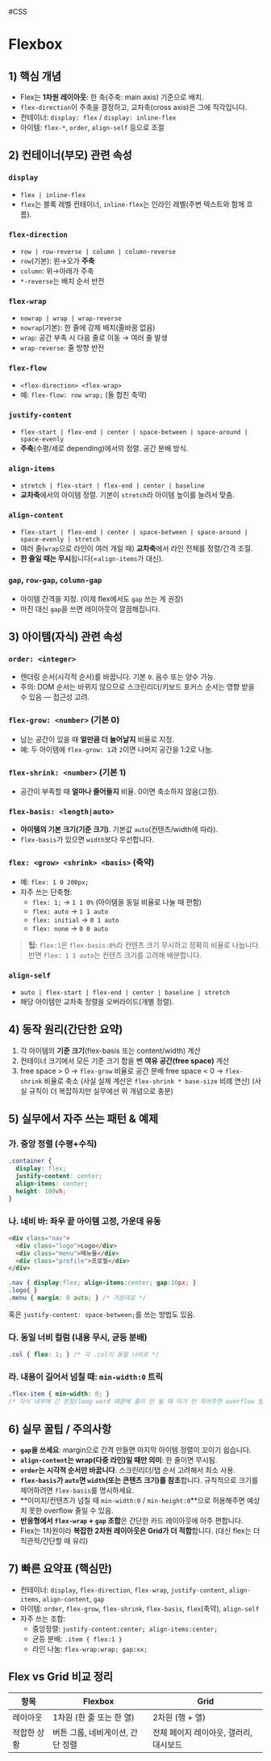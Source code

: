 #CSS 
# Flexbox

## 1) 핵심 개념

* Flex는 **1차원 레이아웃**: 한 축(주축: main axis) 기준으로 배치.
* `flex-direction`이 주축을 결정하고, 교차축(cross axis)은 그에 직각입니다.
* 컨테이너: `display: flex` / `display: inline-flex`
* 아이템: `flex-*`, `order`, `align-self` 등으로 조절

## 2) 컨테이너(부모) 관련 속성

### `display`
* `flex | inline-flex`
* `flex`는 블록 레벨 컨테이너, `inline-flex`는 인라인 레벨(주변 텍스트와 함께 흐름).

### `flex-direction`
* `row | row-reverse | column | column-reverse`
* `row`(기본): 왼→오가 **주축**
* `column`: 위→아래가 주축
* `*-reverse`는 배치 순서 반전

### `flex-wrap`
* `nowrap | wrap | wrap-reverse`
* `nowrap`(기본): 한 줄에 강제 배치(줄바꿈 없음)
* `wrap`: 공간 부족 시 다음 줄로 이동 → 여러 줄 발생
* `wrap-reverse`: 줄 방향 반전

### `flex-flow`
* `<flex-direction> <flex-wrap>`
* 예: `flex-flow: row wrap;` (둘 합친 축약)

### `justify-content`
* `flex-start | flex-end | center | space-between | space-around | space-evenly`
* **주축**(수평/세로 depending)에서의 정렬. 공간 분배 방식.

### `align-items`
* `stretch | flex-start | flex-end | center | baseline`
* **교차축**에서의 아이템 정렬. 기본이 `stretch`라 아이템 높이를 늘려서 맞춤.

### `align-content`
* `flex-start | flex-end | center | space-between | space-around | space-evenly | stretch`
* 여러 줄(`wrap`으로 라인이 여러 개일 때) **교차축**에서 라인 전체를 정렬/간격 조절.
* **한 줄일 때는 무시**됩니다(=`align-items`가 대신).

### `gap`, `row-gap`, `column-gap`
* 아이템 간격을 지정. (이제 flex에서도 `gap` 쓰는 게 권장)
* 마진 대신 `gap`을 쓰면 레이아웃이 깔끔해집니다.

## 3) 아이템(자식) 관련 속성

### `order: <integer>`
* 렌더링 순서(시각적 순서)를 바꿉니다. 기본 `0`. 음수 또는 양수 가능.
* 주의: DOM 순서는 바뀌지 않으므로 스크린리더/키보드 포커스 순서는 영향 받을 수 있음 — 접근성 고려.

### `flex-grow: <number>` (기본 0)
* 남는 공간이 있을 때 **얼만큼 더 늘어날지** 비율로 지정.
* 예: 두 아이템에 `flex-grow: 1`과 `2`이면 나머지 공간을 1:2로 나눔.

### `flex-shrink: <number>` (기본 1)
* 공간이 부족할 때 **얼마나 줄어들지** 비율. 0이면 축소하지 않음(고정).

### `flex-basis: <length|auto>`
* **아이템의 기본 크기(기준 크기)**. 기본값 `auto`(컨텐츠/width에 따라).
* `flex-basis`가 있으면 `width`보다 우선합니다.

### `flex: <grow> <shrink> <basis>` (축약)
* 예: `flex: 1 0 200px;`
* 자주 쓰는 단축형:
  * `flex: 1;` → `1 1 0%` (아이템을 동일 비율로 나눌 때 편함)
  * `flex: auto` → `1 1 auto`
  * `flex: initial` → `0 1 auto`
  * `flex: none` → `0 0 auto`

> **팁:** `flex:1`은 `flex-basis:0%`라 컨텐츠 크기 무시하고 정확히 비율로 나눕니다. 반면 `flex: 1 1 auto`는 컨텐츠 크기를 고려해 배분합니다.

### `align-self`
* `auto | flex-start | flex-end | center | baseline | stretch`
* 해당 아이템만 교차축 정렬을 오버라이드(개별 정렬).

## 4) 동작 원리(간단한 요약)

1. 각 아이템의 **기준 크기**(flex-basis 또는 content/width) 계산
2. 컨테이너 크기에서 모든 기준 크기 합을 뺀 **여유 공간(free space)** 계산
3. free space > 0 → `flex-grow` 비율로 공간 분배
   free space < 0 → `flex-shrink` 비율로 축소 (사실 실제 계산은 `flex-shrink * base-size` 비례 연산)
   (사실 규칙이 더 복잡하지만 실무에선 위 개념으로 충분)

## 5) 실무에서 자주 쓰는 패턴 & 예제

### 가. 중앙 정렬 (수평+수직)

```css
.container {
  display: flex;
  justify-content: center;
  align-items: center;
  height: 100vh;
}
```

### 나. 네비 바: 좌우 끝 아이템 고정, 가운데 유동

```html
<div class="nav">
  <div class="logo">Logo</div>
  <div class="menu">메뉴들</div>
  <div class="profile">프로필</div>
</div>
```

```css
.nav { display:flex; align-items:center; gap:16px; }
.logo{ }
.menu { margin: 0 auto; } /* 가운데로 */
```

혹은 `justify-content: space-between;`를 쓰는 방법도 있음.

### 다. 동일 너비 컬럼 (내용 무시, 균등 분배)

```css
.col { flex: 1; } /* 각 .col이 동일 너비로 */
```

### 라. 내용이 길어서 넘칠 때: `min-width:0` 트릭

```css
.flex-item { min-width: 0; } 
/* 자식 내부에 긴 문장/long word 때문에 줄이 안 될 때 이거 안 적어주면 overflow 발생 */
```

## 6) 실무 꿀팁 / 주의사항

* **`gap`을 쓰세요**: margin으로 간격 만들면 마지막 아이템 정렬이 꼬이기 쉽습니다.
* **`align-content`는 wrap(다중 라인)일 때만 의미**: 한 줄이면 무시됨.
* **`order`는 시각적 순서만 바꿉니다**. 스크린리더/탭 순서 고려해서 최소 사용.
* **`flex-basis`가 `auto`면 `width`(또는 콘텐츠 크기)를 참조**합니다. 규칙적으로 크기를 제어하려면 `flex-basis`를 명시하세요.
* \*\*이미지/컨텐츠가 넘칠 때 `min-width:0` / `min-height:0`\*\*으로 허용해주면 예상치 못한 overflow 줄일 수 있음.
* **반응형에서 `flex-wrap` + `gap` 조합**은 간단한 카드 레이아웃에 아주 편합니다.
* Flex는 1차원이라 **복잡한 2차원 레이아웃은 Grid가 더 적합**합니다. (대신 flex는 더 직관적/간단할 때 유리)

## 7) 빠른 요약표 (핵심만)

* 컨테이너: `display`, `flex-direction`, `flex-wrap`, `justify-content`, `align-items`, `align-content`, `gap`
* 아이템: `order`, `flex-grow`, `flex-shrink`, `flex-basis`, `flex`(축약), `align-self`
* 자주 쓰는 조합:
  * 중앙정렬: `justify-content:center; align-items:center;`
  * 균등 분배: `.item { flex:1 }`
  * 라인 나눔: `flex-wrap:wrap; gap:xx;`

## Flex vs Grid 비교 정리
| 항목     | Flexbox             | Grid                   |
| ------ | ------------------- | ---------------------- |
| 레이아웃   | 1차원 (한 줄 또는 한 열)    | 2차원 (행 + 열)            |
| 적합한 상황 | 버튼 그룹, 네비게이션, 간단 정렬 | 전체 페이지 레이아웃, 갤러리, 대시보드 |
